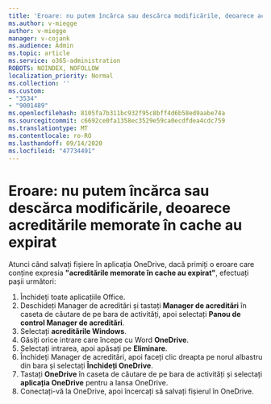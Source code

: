 ```yaml
---
title: 'Eroare: nu putem încărca sau descărca modificările, deoarece acreditările memorate în cache au expirat'
ms.author: v-miegge
author: v-miegge
manager: v-cojank
ms.audience: Admin
ms.topic: article
ms.service: o365-administration
ROBOTS: NOINDEX, NOFOLLOW
localization_priority: Normal
ms.collection: ''
ms.custom:
- "3534"
- "9001489"
ms.openlocfilehash: 8105fa7b311bc932f95c8bff4d6b58ed9aabe74a
ms.sourcegitcommit: c6692ce0fa1358ec3529e59ca0ecdfdea4cdc759
ms.translationtype: MT
ms.contentlocale: ro-RO
ms.lasthandoff: 09/14/2020
ms.locfileid: "47734491"
---
```

# <a name="error-we-cant-upload-or-download-your-changes-because-your-cached-credentials-have-expired"></a>Eroare: nu putem încărca sau descărca modificările, deoarece acreditările memorate în cache au expirat

Atunci când salvați fișiere în aplicația OneDrive, dacă primiți o eroare care conține expresia **"acreditările memorate în cache au expirat"**, efectuați pașii următori:

1. Închideți toate aplicațiile Office.
1. Deschideți Manager de acreditări și tastați **Manager de acreditări** în caseta de căutare de pe bara de activități, apoi selectați **Panou de control Manager de acreditări**.
1. Selectați **acreditările Windows**.
1. Găsiți orice intrare care începe cu Word **OneDrive**.
1. Selectați intrarea, apoi apăsați pe **Eliminare**.
1. Închideți Manager de acreditări, apoi faceți clic dreapta pe norul albastru din bara și selectați **Închideți OneDrive**.
1. Tastați **OneDrive** în caseta de căutare de pe bara de activități și selectați **aplicația OneDrive** pentru a lansa OneDrive.
1. Conectați-vă la OneDrive, apoi încercați să salvați fișierul în OneDrive.

